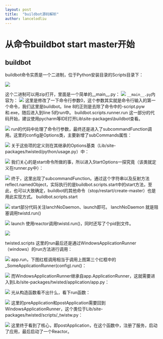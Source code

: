 ```yaml
---
layout: post
title:  "buildbot源码解析"
author: lancelodliu
---
```


# 从命令buildbot start master开始
## buildbot
buildbot命令实质是一个二进制，位于Python安装目录的Scripts目录下：

![](/imgs/2018-09-07-buildbot源码解析/0.png)

这个二进制可以用zip打开，里面是一个简单的__main__.py：
![](/imgs/2018-09-07-buildbot源码解析/1.png)
`__main__.py`内容为：
![](/imgs/2018-09-07-buildbot源码解析/2.png)
这里是修改了一下命令行参数0，这个参数其实就是命令行输入的第一个命令，我们这里是buildbot。line 8的正则是去除了命令中的-script.pyw和.exe，随后进入到line 5的run中。
buildbot.scripts.runner.run
这一部分的代码开始，建议使用pycharm等IDE打开Lib\site-packages\buildbot查看。

![](/imgs/2018-09-07-buildbot源码解析/3.png)
run的代码中处理了命令行参数，最终还是进入了subcommandFunction调用。这里的config是Options类，主要新增了subCommands属性：

![](/imgs/2018-09-07-buildbot源码解析/4.png)
关于这些项的定义则在其继承的Options基类（Lib/site-packages/twisted/python/usage.py）中：

![](/imgs/2018-09-07-buildbot源码解析/5.png)
我们关心的是start命令所做的事，所以进入StartOptions一探究竟（该类就定义在runner.py中）：

![](/imgs/2018-09-07-buildbot源码解析/6.png)
终于，这里出现了subcommandFunction。通过这个字符串以及反射方法reflect.namedObject，实际执行的是buildbot.scripts.start中的start方法，至此，也可以大致确定，buildbot的其他命令（stop/restart/create-master）也是用此实现方式。
buildbot.scripts.start

![](/imgs/2018-09-07-buildbot源码解析/7.png)
start部分代码关注lanchNoDaemon、launch即可。
lanchNoDaemon
就是阻塞调用twistd.run()

![](/imgs/2018-09-07-buildbot源码解析/8.png)
launch
使用reactor调用twistd.run()，同时还写了个pid到文件。

![](/imgs/2018-09-07-buildbot源码解析/9.png)

twisted.scripts
这里的run最后还是通过WindowsApplicationRunner（windows）的run方法进行调用：

![](/imgs/2018-09-07-buildbot源码解析/10.png)
app.run，下图红框调用相当于调用上图第三个红框中的_SomeApplicationRunner(config).run()：

![](/imgs/2018-09-07-buildbot源码解析/11.png)
而WindowsApplicationRunner继承自app.ApplicationRunner，这就需要进入到Lib/site-packages/twisted/application/app.py：

![](/imgs/2018-09-07-buildbot源码解析/12.png)
光从构造函数看不出什么，看下run函数：

![](/imgs/2018-09-07-buildbot源码解析/13.png)
这里的preApplication和postApplication需要回到WindowsApplicationRunner，这个类位于Lib/site-packages/twisted/scripts/_twistw.py：

![](/imgs/2018-09-07-buildbot源码解析/14.png)
这里终于看到了核心，即postApplication，在这个函数中，注册了服务，启动了应用，最后启动了一个Reactor。

